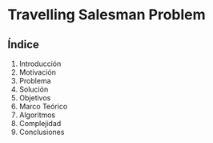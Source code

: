 # Travelling Salesman Problem
## Índice
1. Introducción
1. Motivación
1. Problema
1. Solución
1. Objetivos
1. Marco Teórico
1. Algoritmos
1. Complejidad
1. Conclusiones
